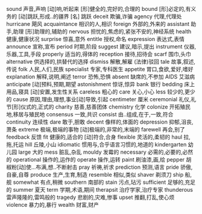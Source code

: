 sound 声音,声响 [动]响,听起来 [形]健全的,完好的,合理的
bound [形]必定的,有义务的 [动]跳跃,形成..的疆界 [名] 跳跃
deceit 欺骗,诈骗
agency 代理,代理处
hurricane 飓风
acquaintance  相识的人,相识
foreign 外部的,外来的
assistant 助手,助理 [形]助理的,辅助的
nervous 担忧的,焦虑的,紧张不安的,神经系统
health  健康,健康状况
surprise  惊喜,意外
entitle 授权,命名
expression  表达式,表情
announce  宣称,宣布
period  时期,阶段
suggest 建议,暗示,提出
instrument  仪器,乐器,工具,手段
properly  适当的,得体的
reception 接待,招待会
scarf 围巾,头巾
alternative  供选择的,拱替代的选择
dismiss 解散,解雇 (法律)驳回
tale  故事,叙述,传说
folk  人民,人们,民族
specialist  专家,专科医生
appetite  胃口,食欲,爱好,嗜好
explanation 解释,说明,阐述
terror  恐怖,恐惧
absent  缺席的,不参加
AIDS  艾滋病
anticipate  [动]预料,预期,期望
astonishment  惊讶,惊异
bank  银行
bedding  床上用品,寝具 [动]安置,发生性关系
careless  粗心的
care  关心,小心
less  较少的,更少的
cause 原因,理由,理想,事业[动]导致,引起
centimeter 厘米
ceremonial  礼仪,礼节[形]仪式的,正式的
charity 慈善,慈善团体
chemistry 化学
colonize  开拓殖民地,移居与殖民地
consensus 一致,共识
consist 由..组成,在于,一致,符合
continuity  连续性
dare  敢于,胆敢
decent  像样的,体面的
depression  抑郁,沮丧,萧条
extreme 极端,极端的事物 [动]极端的,非常的,末端的
farewell  再会,别了
feedback  反馈
fit 健康的,适合的 [动]符合,合身
flexible  灵活的,柔韧的
haul  拉,拖,托运
hill  丘陵,小山
idiomatic 惯用与,合乎语言习惯的,地道的
kindergarten  幼儿园
large 大的
mess  脏乱,杂乱
mouldy  发霉的
necessary 必需的,必要的,必然的
operational 操作的,运作的
operate 操作,运转
paint 刷油漆,画,绘
pepper  胡椒粉[动]使...布满,想..不断射击
pray  祈祷,祈求
prediction  预测,语言
pride 骄傲,自豪,自尊
produce 生产,生育,制造
resemble  相似,类似
shaver  剃须刀
ship  船,舰
somewhat  有点,稍微
southern  南部的
stain 污点,玷污
sufficient  足够的,充足的
summer  夏天
term  学期,术语,期间
therapsit 治疗学家,治疗专家
thunderous  雷声隆隆的,雷鸣般的
tragedy 悲剧的,灾难,惨事
upset 推翻,打乱,使心烦
violence  暴力的,暴行
wealth  财富,财产
